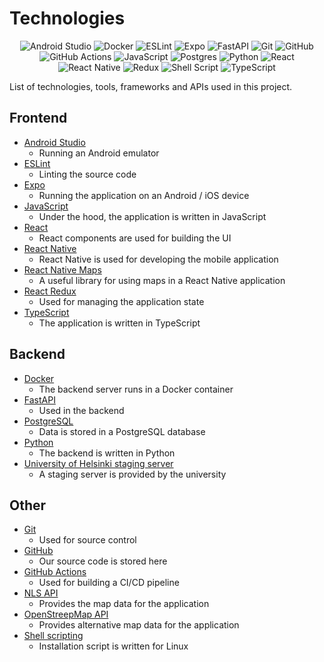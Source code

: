 # Technologies

<!-- https://github.com/Ileriayo/markdown-badges -->

<div align="center">

![Android Studio](https://img.shields.io/badge/Android%20Studio-3DDC84.svg?style=for-the-badge&logo=android-studio&logoColor=white)
![Docker](https://img.shields.io/badge/docker-%230db7ed.svg?style=for-the-badge&logo=docker&logoColor=white)
![ESLint](https://img.shields.io/badge/ESLint-4B3263?style=for-the-badge&logo=eslint&logoColor=white)
![Expo](https://img.shields.io/badge/expo-1C1E24?style=for-the-badge&logo=expo&logoColor=#D04A37)
![FastAPI](https://img.shields.io/badge/FastAPI-005571?style=for-the-badge&logo=fastapi)
![Git](https://img.shields.io/badge/git-%23F05033.svg?style=for-the-badge&logo=git&logoColor=white)
![GitHub](https://img.shields.io/badge/github-%23121011.svg?style=for-the-badge&logo=github&logoColor=white)
![GitHub Actions](https://img.shields.io/badge/github%20actions-%232671E5.svg?style=for-the-badge&logo=githubactions&logoColor=white)
![JavaScript](https://img.shields.io/badge/javascript-%23323330.svg?style=for-the-badge&logo=javascript&logoColor=%23F7DF1E)
![Postgres](https://img.shields.io/badge/postgres-%23316192.svg?style=for-the-badge&logo=postgresql&logoColor=white)
![Python](https://img.shields.io/badge/python-3670A0?style=for-the-badge&logo=python&logoColor=ffdd54)
![React](https://img.shields.io/badge/react-%2320232a.svg?style=for-the-badge&logo=react&logoColor=%2361DAFB)
![React Native](https://img.shields.io/badge/react_native-%2320232a.svg?style=for-the-badge&logo=react&logoColor=%2361DAFB)
![Redux](https://img.shields.io/badge/redux-%23593d88.svg?style=for-the-badge&logo=redux&logoColor=white)
![Shell Script](https://img.shields.io/badge/shell_script-%23121011.svg?style=for-the-badge&logo=gnu-bash&logoColor=white)
![TypeScript](https://img.shields.io/badge/typescript-%23007ACC.svg?style=for-the-badge&logo=typescript&logoColor=white)

</div>

List of technologies, tools, frameworks and APIs used in this project.

## Frontend

- [Android Studio](https://developer.android.com/studio)
  - Running an Android emulator
- [ESLint](https://eslint.org)
  - Linting the source code
- [Expo](https://expo.dev)
  - Running the application on an Android / iOS device
- [JavaScript](https://developer.mozilla.org/en-US/docs/Web/JavaScript)
  - Under the hood, the application is written in JavaScript
- [React](https://react.dev)
  - React components are used for building the UI
- [React Native](https://reactnative.dev)
  - React Native is used for developing the mobile application
- [React Native Maps](https://github.com/react-native-maps/react-native-maps)
  - A useful library for using maps in a React Native application
- [React Redux](https://react-redux.js.org)
  - Used for managing the application state
- [TypeScript](https://www.typescriptlang.org)
  - The application is written in TypeScript

## Backend

- [Docker](https://www.docker.com)
  - The backend server runs in a Docker container
- [FastAPI](https://fastapi.tiangolo.com)
  - Used in the backend
- [PostgreSQL](https://www.postgresql.org)
  - Data is stored in a PostgreSQL database
- [Python](https://www.python.org)
  - The backend is written in Python
- [University of Helsinki staging server](https://github.com/UniversityOfHelsinkiCS/ohtup-staging)
  - A staging server is provided by the university

## Other

- [Git](https://git-scm.com)
  - Used for source control
- [GitHub](https://github.com)
  - Our source code is stored here
- [GitHub Actions](https://github.com/features/actions)
  - Used for building a CI/CD pipeline
- [NLS API](https://www.maanmittauslaitos.fi/rajapinnat/api-avaimen-ohje)
  - Provides the map data for the application
- [OpenStreepMap API](https://wiki.openstreetmap.org/wiki/API)
  - Provides alternative map data for the application
- [Shell scripting](https://en.wikipedia.org/wiki/Shell_script)
  - Installation script is written for Linux
  
